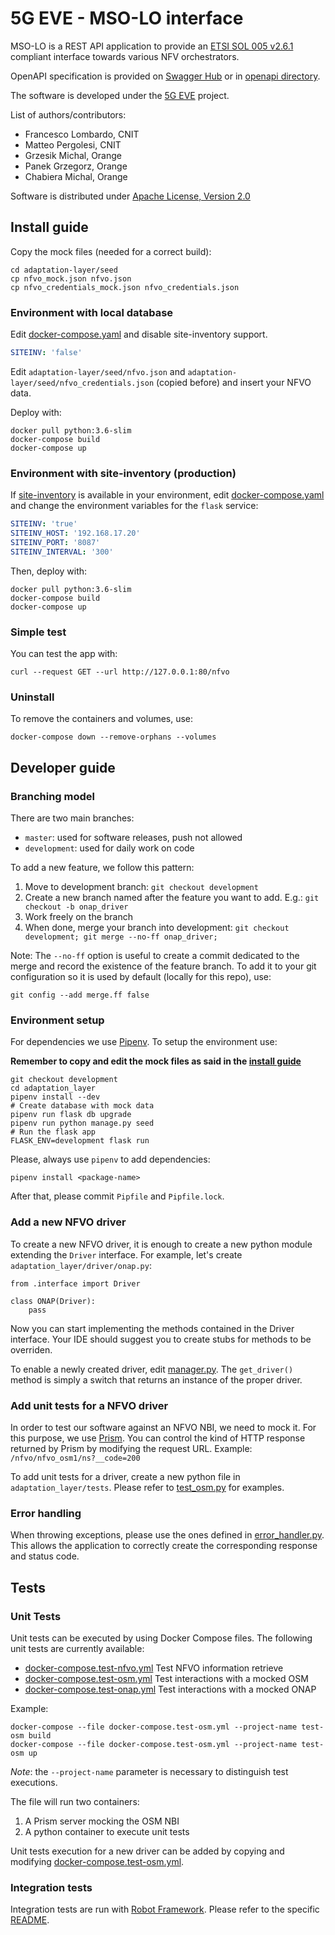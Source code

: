 # 5G EVE - MSO-LO interface

MSO-LO is a REST API application to provide an
[ETSI SOL 005 v2.6.1](https://www.etsi.org/deliver/etsi_gs/NFV-SOL/001_099/001/02.06.01_60/gs_NFV-SOL001v020601p.pdf)
compliant interface towards various NFV orchestrators.

OpenAPI specification is provided on [Swagger Hub](https://app.swaggerhub.com/apis/zvfvrv/MSO-LO-new/) or in
[openapi directory](openapi).

The software is developed under the [5G EVE](https://www.5g-eve.eu/) project.

List of authors/contributors:

- Francesco Lombardo, CNIT
- Matteo Pergolesi, CNIT
- Grzesik Michal, Orange
- Panek Grzegorz, Orange
- Chabiera Michal, Orange

Software is distributed under [Apache License, Version 2.0](http://www.apache.org/licenses/LICENSE-2.0)

## Install guide

Copy the mock files (needed for a correct build):

```shell script
cd adaptation-layer/seed
cp nfvo_mock.json nfvo.json
cp nfvo_credentials_mock.json nfvo_credentials.json
```

### Environment with local database

Edit [docker-compose.yaml](docker-compose.yml) and disable site-inventory support.

```yaml
SITEINV: 'false'
```

Edit `adaptation-layer/seed/nfvo.json` and `adaptation-layer/seed/nfvo_credentials.json` (copied before)
and insert your NFVO data.

Deploy with:

```shell script
docker pull python:3.6-slim
docker-compose build
docker-compose up
```

### Environment with site-inventory (production)

If [site-inventory](https://github.com/5GEVE/site-inventory) is available in your environment,
edit [docker-compose.yaml](docker-compose.yml) and change the environment variables for the `flask` service:

```yaml
SITEINV: 'true'
SITEINV_HOST: '192.168.17.20'
SITEINV_PORT: '8087' 
SITEINV_INTERVAL: '300'
```

Then, deploy with:

```shell script
docker pull python:3.6-slim
docker-compose build
docker-compose up
```

### Simple test

You can test the app with:

```shell script
curl --request GET --url http://127.0.0.1:80/nfvo
```
### Uninstall

To remove the containers and volumes, use:

```shell script
docker-compose down --remove-orphans --volumes
```

## Developer guide

### Branching model

There are two main branches:

- `master`: used for software releases, push not allowed
- `development`: used for daily work on code

To add a new feature, we follow this pattern:

1. Move to development branch: `git checkout development`
2. Create a new branch named after the feature you want to add. E.g.:
`git checkout -b onap_driver`
3. Work freely on the branch
4. When done, merge your branch into development:
`git checkout development; git merge --no-ff onap_driver;`

Note: The `--no-ff` option is useful to create a commit dedicated to the merge
and record the existence of the feature branch.
To add it to your git configuration so it is used by default (locally for this
repo), use:

```shell script
git config --add merge.ff false
```

### Environment setup

For dependencies we use [Pipenv](https://pipenv.readthedocs.io/en/latest/).
To setup the environment use:

**Remember to copy and edit the mock files as said in the [install guide](#install-guide)**

```shell script
git checkout development
cd adaptation_layer
pipenv install --dev
# Create database with mock data
pipenv run flask db upgrade
pipenv run python manage.py seed
# Run the flask app
FLASK_ENV=development flask run
```

Please, always use `pipenv` to add dependencies:

```shell script
pipenv install <package-name>
```

After that, please commit `Pipfile` and `Pipfile.lock`.

### Add a new NFVO driver

To create a new NFVO driver, it is enough to create a new python module
extending the `Driver` interface.
For example, let's create `adaptation_layer/driver/onap.py`:

```
from .interface import Driver

class ONAP(Driver):
    pass
```

Now you can start implementing the methods contained in the Driver interface.
Your IDE should suggest you to create stubs for methods to be overriden.

To enable a newly created driver, edit [manager.py](adaptation_layer/driver/manager.py).
The `get_driver()` method is simply a switch that returns an instance of the
proper driver.

### Add unit tests for a NFVO driver

In order to test our software against an NFVO NBI, we need to mock it.
For this purpose, we use [Prism](https://stoplight.io/open-source/prism/).
You can control the kind of HTTP response returned by Prism by modifying the request URL.
Example: `/nfvo/nfvo_osm1/ns?__code=200`

To add unit tests for a driver, create a new python file in `adaptation_layer/tests`.
Please refer to [test_osm.py](/adaptation_layer/tests/test_osm.py) for examples.

### Error handling

When throwing exceptions, please use the ones defined in [error_handler.py](adaptation_layer/error_handler.py).
This allows the application to correctly create the corresponding response and
status code.

## Tests

### Unit Tests

Unit tests can be executed by using Docker Compose files.
The following unit tests are currently available:

- [docker-compose.test-nfvo.yml](docker-compose.test-nfvo.yml) Test NFVO information retrieve
- [docker-compose.test-osm.yml](docker-compose.test-osm.yml) Test interactions with a mocked OSM
- [docker-compose.test-onap.yml](docker-compose.test-onap.yml) Test interactions with a mocked ONAP

Example:
```shell script
docker-compose --file docker-compose.test-osm.yml --project-name test-osm build
docker-compose --file docker-compose.test-osm.yml --project-name test-osm up
```

*Note*: the `--project-name` parameter is necessary to distinguish test executions.

The file will run two containers:

1. A Prism server mocking the OSM NBI
2. A python container to execute unit tests

Unit tests execution for a new driver can be added by copying and modifying
[docker-compose.test-osm.yml](docker-compose.test-osm.yml).

### Integration tests

Integration tests are run with [Robot Framework](https://robotframework.org/).
Please refer to the specific [README](./adaptation_layer/robotframework/README.md).
